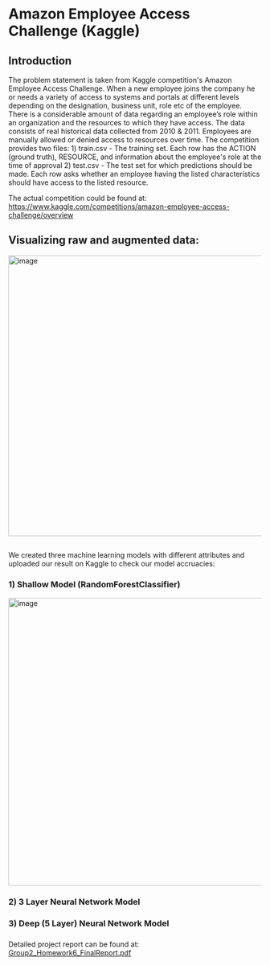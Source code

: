 # Amazon Employee Access Challenge (Kaggle)



## Introduction

The problem statement is taken from Kaggle competition's Amazon Employee Access Challenge. When a new employee joins the company he or needs a variety of access to systems and portals at different levels depending on the designation, business unit, role etc of the employee.
There is a considerable amount of data regarding an employee’s role within an organization and the resources to which they have access. The data consists of real historical data collected from 2010 & 2011. Employees are manually allowed or denied access to resources over time.
The competition provides two files:
    1) train.csv - The training set. Each row has the ACTION (ground truth), RESOURCE, and
information about the employee's role at the time of approval
    2) test.csv - The test set for which predictions should be made. Each row asks whether an
employee having the listed characteristics should have access to the listed resource.

The actual competition could be found at: https://www.kaggle.com/competitions/amazon-employee-access-challenge/overview

## Visualizing  raw and augmented data:

<img width="559" alt="image" src="https://user-images.githubusercontent.com/55175448/175791298-eb7c86da-df64-4954-9e12-5322086203f5.png">

##
We created three machine learning models with different attributes and uploaded our result on Kaggle to check our model accruacies:

### 1) Shallow Model (RandomForestClassifier)

<img width="573" alt="image" src="https://user-images.githubusercontent.com/55175448/175791483-7227381c-ded0-4e47-8aae-aa78b7a059ba.png">


### 2) 3 Layer Neural Network Model

### 3) Deep (5 Layer) Neural Network Model

###

Detailed project report can be found at: [Group2_Homework6_FinalReport.pdf](https://github.com/Atharva4320/Amazon-Employee-Access-Challenge/files/8985622/Group2_Homework6_FinalReport.pdf)
